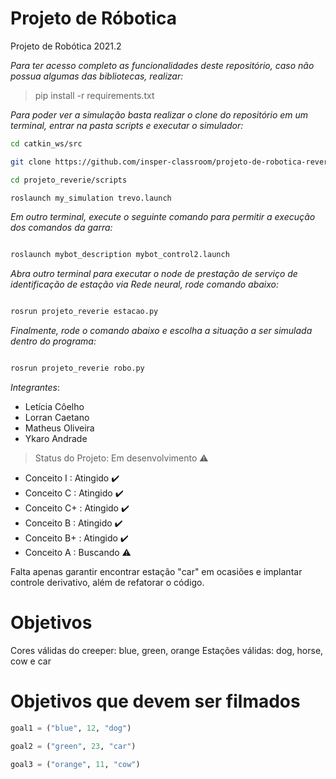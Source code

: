 # Projeto de Róbotica

Projeto de Robótica 2021.2

*Para ter acesso completo as funcionalidades deste repositório, caso não possua algumas das bibliotecas, realizar:*
> pip install -r requirements.txt

*Para poder ver a simulação basta realizar o clone do repositório em um terminal, entrar na pasta scripts e executar o simulador:*
```bash
cd catkin_ws/src 

git clone https://github.com/insper-classroom/projeto-de-robotica-reverie

cd projeto_reverie/scripts

roslaunch my_simulation trevo.launch
```

*Em outro terminal, execute o seguinte comando para permitir a execução dos comandos da garra:*
```bash

roslaunch mybot_description mybot_control2.launch 

```

*Abra outro terminal para executar o node de prestação de serviço de identificação de estação via Rede neural, rode comando abaixo:*
```bash

rosrun projeto_reverie estacao.py

```

*Finalmente, rode o comando abaixo e escolha a situação a ser simulada dentro do programa:*
```bash

rosrun projeto_reverie robo.py

```


*Integrantes*:

- Letícia Côelho
- Lorran Caetano  
- Matheus Oliveira
- Ykaro Andrade

> Status do Projeto: Em desenvolvimento :warning: 

* Conceito I : Atingido :heavy_check_mark:
* Conceito C : Atingido :heavy_check_mark:
* Conceito C+ : Atingido :heavy_check_mark:
* Conceito B : Atingido :heavy_check_mark:
* Conceito B+ : Atingido :heavy_check_mark:
* Conceito A : Buscando :warning:

Falta apenas garantir encontrar estação "car" em ocasiões e implantar controle derivativo, além de refatorar o código.

# Objetivos 

Cores válidas do creeper: blue, green, orange
Estações válidas: dog, horse, cow e car


# Objetivos que devem ser filmados 

```python
goal1 = ("blue", 12, "dog")

goal2 = ("green", 23, "car")

goal3 = ("orange", 11, "cow")
```
```
